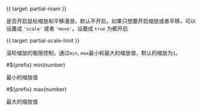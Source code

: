 
{{ target: partial-roam }}

<ExampleUIControlEnum options="true,false,scale,move" />

是否开启鼠标缩放和平移漫游。默认不开启。如果只想要开启缩放或者平移，可以设置成 `'scale'` 或者 `'move'`。设置成 `true` 为都开启




{{ target: partial-scale-limit }}

滚轮缩放的极限控制，通过`min`, `max`最小和最大的缩放值，默认的缩放为`1`。

#${prefix} min(number)

最小的缩放值

#${prefix} max(number)

最大的缩放值

